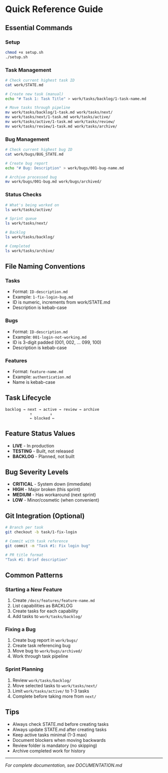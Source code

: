# Quick Reference Guide

## Essential Commands

### Setup
```bash
chmod +x setup.sh
./setup.sh
```

### Task Management
```bash
# Check current highest task ID
cat work/STATE.md

# Create new task (manual)
echo "# Task 1: Task Title" > work/tasks/backlog/1-task-name.md

# Move tasks through pipeline
mv work/tasks/backlog/1-task.md work/tasks/next/
mv work/tasks/next/1-task.md work/tasks/active/
mv work/tasks/active/1-task.md work/tasks/review/
mv work/tasks/review/1-task.md work/tasks/archive/
```

### Bug Management
```bash
# Check current highest bug ID
cat work/bugs/BUG_STATE.md

# Create bug report
echo "# Bug: Description" > work/bugs/001-bug-name.md

# Archive processed bug
mv work/bugs/001-bug.md work/bugs/archived/
```

### Status Checks
```bash
# What's being worked on
ls work/tasks/active/

# Sprint queue
ls work/tasks/next/

# Backlog
ls work/tasks/backlog/

# Completed
ls work/tasks/archive/
```

## File Naming Conventions

### Tasks
- Format: `ID-description.md`
- Example: `1-fix-login-bug.md`
- ID is numeric, increments from work/STATE.md
- Description is kebab-case

### Bugs
- Format: `ID-description.md`
- Example: `001-login-not-working.md`
- ID is 3-digit padded (001, 002, ... 099, 100)
- Description is kebab-case

### Features
- Format: `feature-name.md`
- Example: `authentication.md`
- Name is kebab-case

## Task Lifecycle

```
backlog → next → active → review → archive
           ↑        ↓
           ← blocked ←
```

## Feature Status Values

- **LIVE** - In production
- **TESTING** - Built, not released
- **BACKLOG** - Planned, not built

## Bug Severity Levels

- **CRITICAL** - System down (immediate)
- **HIGH** - Major broken (this sprint)
- **MEDIUM** - Has workaround (next sprint)
- **LOW** - Minor/cosmetic (when convenient)

## Git Integration (Optional)

```bash
# Branch per task
git checkout -b task/1-fix-login

# Commit with task reference
git commit -m "Task #1: Fix login bug"

# PR title format
"Task #1: Brief description"
```

## Common Patterns

### Starting a New Feature
1. Create `/docs/features/feature-name.md`
2. List capabilities as BACKLOG
3. Create tasks for each capability
4. Add tasks to `work/tasks/backlog/`

### Fixing a Bug
1. Create bug report in `work/bugs/`
2. Create task referencing bug
3. Move bug to `work/bugs/archived/`
4. Work through task pipeline

### Sprint Planning
1. Review `work/tasks/backlog/`
2. Move selected tasks to `work/tasks/next/`
3. Limit `work/tasks/active/` to 1-3 tasks
4. Complete before taking more from `next/`

## Tips

- Always check STATE.md before creating tasks
- Always update STATE.md after creating tasks
- Keep active tasks minimal (1-3 max)
- Document blockers when moving backwards
- Review folder is mandatory (no skipping)
- Archive completed work for history

---
*For complete documentation, see DOCUMENTATION.md*